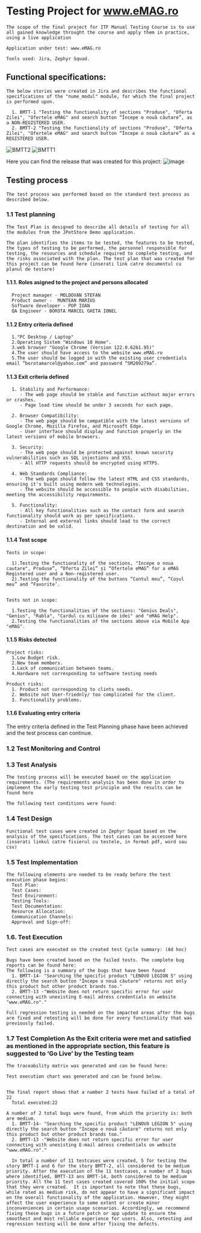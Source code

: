 # Testing Project for www.eMAG.ro
    
    The scope of the final project for ITF Manual Testing Course is to use all gained knowledge throught the course and apply them in practice, using a live application
    
    Application under test: www.eMAG.ro
    
    Tools used: Jira, Zephyr Squad.

## Functional specifications:
    The below stories were created in Jira and describes the functional specifications of the "nume_modul" module, for which the final project is performed upon.
    
      1. BMTT-1 "Testing the functionality of sections "Produse", "Oferta Zilei", "Ofertele eMAG" and search button “Începe o nouă căutare”, as a NON-REGISTERED USER.
      2. BMTT-2 "Testing the functionality of sections "Produse", "Oferta Zilei", "Ofertele eMAG" and search button “Începe o nouă căutare” as a REGISTERED USER.
![BMTT2](https://github.com/bmarcel20/Testare-Manuala-eMAG/assets/157144973/90915970-a3b7-46c6-b592-9627e3266d27)
![BMTT1](https://github.com/bmarcel20/Testare-Manuala-eMAG/assets/157144973/251b7c8e-3f90-41e7-a648-21a8c1a58384)


Here you can find the release that was created for this project:
![image](https://github.com/bmarcel20/Testare-Manuala-eMAG/assets/157144973/7f39ea93-acd6-4aaf-8233-aa081bc28185)


## Testing process
    The test process was performed based on the standard test process as described below.

### 1.1 Test planning
    The Test Plan is designed to describe all details of testing for all the modules from the JPetStore Demo application.
    
    The plan identifies the items to be tested, the features to be tested, the types of testing to be performed, the personnel responsible for testing, the resources and schedule required to complete testing, and the risks associated with the plan. The test plan that was created for this project can be found here (inserati link catre documentul cu planul de testare)

#### 1.1.1. Roles asigned to the project and persons allocated

      Project manager - MOLDOVAN STEFAN
      Product owner -  MUNTEAN MARIUS
      Software developer - POP IOAN 
      QA Engineer - BOROTA MARCEL GHITA IONEL

#### 1.1.2 Entry criteria defined

      1."PC Desktop / Laptop"
      2.Operating Sistem "Windows 10 Home".
      3.web browser "Google Chrome (Version 122.0.6261.95)"
      4.The user should have access to the website www.eMAG.ro
      5.The user should be logged in with the existing user credentials email “borotamarcel@yahoo.com” and password “SM209279a”.

#### 1.1.3 Exit criteria defined

      1. Stability and Performance:
         - The web page should be stable and function without major errors or crashes.
         - Page load time should be under 3 seconds for each page.
      
      2. Browser Compatibility:
         - The web page should be compatible with the latest versions of Google Chrome, Mozilla Firefox, and Microsoft Edge.
         - User interface should display and function properly on the latest versions of mobile browsers.
      
      3. Security:
         - The web page should be protected against known security vulnerabilities such as SQL injections and XSS.
         - All HTTP requests should be encrypted using HTTPS.
      
      4. Web Standards Compliance:
         - The web page should follow the latest HTML and CSS standards, ensuring it's built using modern web technologies.
         - The website should be accessible to people with disabilities, meeting the accessibility requirements.
      
      5. Functionality:
         - All key functionalities such as the contact form and search functionality should work as per specifications.
         - Internal and external links should lead to the correct destination and be valid.

#### 1.1.4 Test scope
    Tests in scope:
    
      1).Testing the functionality of the sections, "Incepe o noua cautare", Produse”, “Oferta Zilei” și “Ofertele eMAG” for a eMAG Registered user and a Non-registered user. 
      2).Testing the functionality of the buttons “Contul meu”, “Coșul meu” and “Favorite’.


    Tests not in scope:
    
      1.Testing the functionalities of the sections: "Genius Deals", "Genius", "Rabla", "Cardul cu milioane de idei" and "eMAG Help".
      2.Testing the functionalities of the sections above via Mobile App "eMAG".

#### 1.1.5 Risks detected
    Project risks:
      1.Low Budget risk.
      2.New team members.
      3.Lack of communication between teams.
      4.Hardware not corresponding to software testing needs 
    
    Product risks:
      1. Product not corresponding to clints needs.
      2. Website not User-friednly/ too complicated for the client.
      3. Functionality problems.

#### 1.1.6 Evaluating entry criteria
The entry criteria defined in the Test Planning phase have been achieved and the test process can continue.

### 1.2 Test Monitoring and Control


### 1.3 Test Analysis

    The testing process will be executed based on the application requirements. (The requirements analysis has been done in order to implement the early testing test principle and the results can be found here 
    
    The following test conditions were found:


### 1.4 Test Design
    Functional test cases were created in Zephyr Squad based on the analysis of the specifications. The test cases can be accessed here (inserati linkul catre fisierul cu testele, in format pdf, word sau csv)

### 1.5 Test Implementation
    The following elements are needed to be ready before the test execution phase begins:
      Test Plan: 
      Test Cases: 
      Test Environment:
      Testing Tools: 
      Test Documentation: 
      Resource Allocation: 
      Communication Channels: 
      Approval and Sign-off: 

### 1.6. Test Execution
    Test cases are executed on the created test Cycle summary: (Ad hoc)

    Bugs have been created based on the failed tests. The complete bug reports can be found here: 
    The following is a summary of the bugs that have been found 
      1. BMTT-14- "Searching the specific product "LENOVO LEGION 5" using directly the search button "Începe o nouă căutare" returns not only this product but other product brands too."
      2. BMTT-13 -"Website does not return specific error for user connecting with unexisting E-mail adress credentials on website "www.eMAG.ro"."

    Full regression testing is needed on the impacted areas after the bugs are fixed and retesting will be done for every functionality that was previously failed.

### 1.7 Test Completion As the Exit criteria were met and satisfied as mentioned in the appropriate section, this feature is suggested to ‘Go Live’ by the Testing team

    The traceability matrix was generated and can be found here: 
    
    Test execution chart was generated and can be found below.


    The final report shows that a number 2 tests have failed of a total of 22
      Total executed:22

    A number of 2 total bugs were found, from which the priority is: both are medium.
      1. BMTT-14- "Searching the specific product "LENOVO LEGION 5" using directly the search button "Începe o nouă căutare" returns not only this product but other product brands too."
      2. BMTT-13 -"Website does not return specific error for user connecting with unexisting E-mail adress credentials on website "www.eMAG.ro"."

      In total a number of 11 testcases were created, 5 for testing the story BMTT-1 and 6 for the story BMTT-2, all considered to be medium priority. After the execution of the 11 testcases, a number of 2 bugs where identified, BMTT-13 ans BMTT-14, both considered to be medium priority. All the 11 test cases created covered 100% the initial scope that they were created.  It is important to note that these bugs, while rated as medium risk, do not appear to have a significant impact on the overall functionality of the application. However, they might affect the user experience to some extent or create minor inconveniences in certain usage scenarios. Accordingly, we recommend fixing these bugs in a future patch or app update to ensure the smoothest and most reliable experience for users. Also, retesting and regression testing will be done after fixing the defects.
